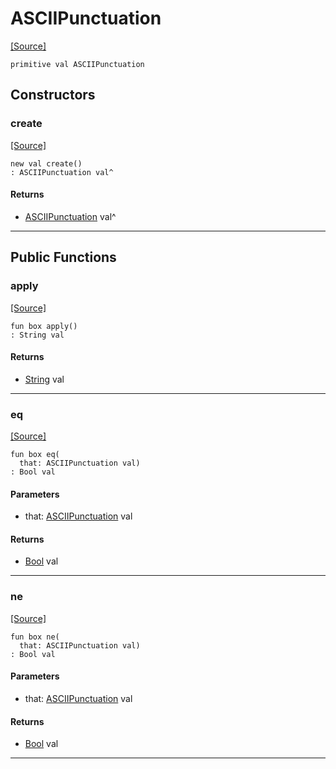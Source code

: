 # ASCIIPunctuation
<span class="source-link">[[Source]](src/ponycheck/ascii_range.md#L11)</span>
```pony
primitive val ASCIIPunctuation
```

## Constructors

### create
<span class="source-link">[[Source]](src/ponycheck/ascii_range.md#L11)</span>


```pony
new val create()
: ASCIIPunctuation val^
```

#### Returns

* [ASCIIPunctuation](ponycheck-ASCIIPunctuation.md) val^

---

## Public Functions

### apply
<span class="source-link">[[Source]](src/ponycheck/ascii_range.md#L12)</span>


```pony
fun box apply()
: String val
```

#### Returns

* [String](builtin-String.md) val

---

### eq
<span class="source-link">[[Source]](src/ponycheck/ascii_range.md#L12)</span>


```pony
fun box eq(
  that: ASCIIPunctuation val)
: Bool val
```
#### Parameters

*   that: [ASCIIPunctuation](ponycheck-ASCIIPunctuation.md) val

#### Returns

* [Bool](builtin-Bool.md) val

---

### ne
<span class="source-link">[[Source]](src/ponycheck/ascii_range.md#L12)</span>


```pony
fun box ne(
  that: ASCIIPunctuation val)
: Bool val
```
#### Parameters

*   that: [ASCIIPunctuation](ponycheck-ASCIIPunctuation.md) val

#### Returns

* [Bool](builtin-Bool.md) val

---

